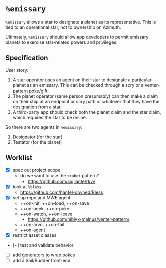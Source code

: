#   `%emissary`

`%emissary` allows a star to designate a planet as its representative.  This is tied to an operational star, not to ownership on Azimuth.

Ultimately, `%emissary` should allow app developers to permit emissary planets to exercise star-related powers and privileges.

##  Specification

User story:

1. A star operator uses an agent on their star to designate a particular planet as an emissary.  This can be checked through a scry or a venter-pattern poke/gift.
2. The planet operator (same person presumably) can then make a claim on their ship at an endpoint or scry path or whatever that they have the designation from a star.
3. A third-party app should check both the planet claim and the star claim, which requires the star to be online.

So there are two agents in `%emissary`:

1. Designator (for the star)
2. Testator (for the planet)


##  Worklist

- [x] spec out project scope
  - do we want to use the `++abet` pattern?
    - https://github.com/sigilante/rkyv
- [x] look at `%bless`
  - https://github.com/hanfel-dovned/Bless
- [x] set up repo and MWE agent
  - ++on-init, ++on-load, ++on-save
  - ++on-peek, ++on-poke
  - ++on-watch, ++on-leave
    - https://github.com/niblyx-malnus/venter-pattern/
  - ++on-arvo, ++on-fail
  - ++on-agent
- [x] restrict asset classes
- [~] test and validate behavior
- [ ] add generators to wrap pokes
- [ ] add a Sail/Rudder front-end

